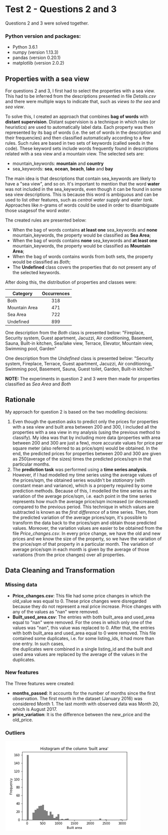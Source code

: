 # Test 2  - Questions 2 and 3

Questions 2 and 3 were solved together.

### Python version and packages:

* Python 3.6.1
* numpy (version 1.13.3)
* pandas (version 0.20.1)
* matplotlib (version 2.0.2)

## Properties with a sea view

For questions 2 and 3, I first had to select the properties with a sea view. This had to be inferred from the descriptions presented in file *Details.csv* and there were multiple ways to indicate that, such as *views to the sea* and *sea view*.

To solve this, I created an approach that combines **bag of words** with **distant supervision**.
Distant supervision is a technique in which rules (or heuristics) are used to automatically label data. Each property was then represented by its bag of words (i.e. the set of words in the description and their frequencies) and then classified automatically according to a few rules. Such rules are based in two sets of keywords (called seeds in the code). These keyword sets include words frequently found in descriptions related with a sea view and a mountain view. The selected sets are:

* mountain_keywords: **mountain** and **country**
* sea_keywords: **sea**, **ocean**, **beach**, **lake** and **bay**

The main idea is that descriptions that contain sea_keywords are likely to have a "sea view", and so on. It's important to mention that the word **water** was not included in the sea_keywords, even though it can be found in some sea view descriptions. This is because this word is ambiguous and can be used to list other features, such as *central water supply* and *water tank*. Approaches like *n*-grams of words could be used in order to disambiguate those usagesof the word *water*.

The created rules are presented below:

* When the bag of words contains **at least one** sea_keywords and **none** mountain_keywords, the property would be classified as **Sea Area**;
* When the bag of words contains **none** sea_keywords and **at least one** mountain_keywords, the property would be classified as **Mountain Area**;
* When the bag of words contains words from both sets, the property would be classified as *Both*;
* The **Undefined** class covers the properties that do not present any of the selected keywords.

After doing this, the distribution of properties and classes were:

| Category        | Occurrences  |
| ------------- |:-------------:| 
| Both      | 318 | 
| Mountain Area      | 471      | 
| Sea Area      | 722      | 
| Undefined | 899      |  

One description from the *Both* class is presented below:
"Fireplace, Security system, Guest apartment, Jacuzzi, Air conditioning, Basement, Sauna, Built-in kitchen, Sea/lake view, Terrace, Elevator, Mountain view, Swimming pool,  Garden"

One description from the *Undefined* class is presented below:
"Security system, Fireplace, Terrace, Guest apartment, Jacuzzi, Air conditioning, Swimming pool, Basement, Sauna,  Guest toilet, Garden, Built-in kitchen"

**NOTE:** The experiments in question 2 and 3 were then made for properties classified as *Sea Area* and *Both*

## Rationale

My approach for question 2 is based on the two modelling decisions:

1. Even though the question asks to predict only the prices for properties with a sea view and built area between 200 and 300, I included all the properties with a sea view in my analysis (using the previous method to classify). My idea was that by including more data (properties with area between 200 and 300 are just a few), more accurate values for price per square meter (also referred to as price/sqm) would be obtained. In the end, the predicted prices for properties between 200 and 300 are given as 250(average of the sizes) times the predicted prices/sqm in that particular months.
2. The **prediction task** was performed using a **time series analysis**. However, if I had modelled my time series using the average values of the prices/sqm, the obtained series wouldn't be *stationary* (with constant mean and variance), which is a property required by some prediction methods. Because of this, I modelled the time series as the variation of the average price/sqm, i.e. each point in the time series represents how much the average price/sqm increased (or decreased) compared to the previous period. This technique in which values are subtracted is known as the *first difference* of a time series. Then, from the predicted variation of the average prices/sqm, it's possible to transform the data back to the prices/sqm and obtain those predicted values. Moreover, the variation values are easier to be obtained from the file *Price_changes.csv*. In every price change, we have the old and new prices and we know the size of the property, so we have the variation of the price/sqm of that property in a particular month. The variation of average price/sqm in each month is given by the average of those variations (from the price changes) over all properties. 

## Data Cleaning and Transformation

### Missing data

* **Price_changes.csv**: This file had some price changes in which the old_value was equal to 0.  These price changes were disregarded because they do not represent a real price increase. Price changes with any of the values as "nan" were removed.
* **Built_used_area.csv**: The entries with both built_area and used_area equal to "nan" were removed. For the ones in which only one of the values was "nan", this value was replaced to 0.
After that, the entries with both built_area and used_area equal to 0 were removed. This file contained some duplicates, i.e. for some listing_ids, it had more than one entry. In such cases,    
the duplicates were combined in a single listing_id and the built and used area values are replaced by the average of the values in the duplicates.

### New features

The 
Three features were created:

* **months_passed**: It accounts for the number of months since the first observation. The first month in the dataset (January 2016) was considered Month 1. The last month with observed data was Month 20, which is August 2017.
* **price_variation**: It is the difference between the new_price and the old_price.


### Outliers



![Built area histogram](feature_analysis/built_area.png?raw=true "Built area histogram")